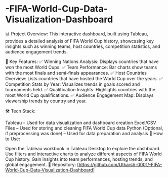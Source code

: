 # -FIFA-World-Cup-Data-Visualization-Dashboard
📊 Project Overview:
This interactive dashboard, built using Tableau, provides a detailed analysis of FIFA World Cup history, showcasing key insights such as winning teams, host countries, competition statistics, and audience engagement trends.

🔹 Key Features:
✅ Winning Nations Analysis: Displays countries that have won the most World Cups.
✅ Team Performance: Bar charts show teams with the most finals and semi-finals appearances.
✅ Host Countries Overview: Lists countries that have hosted the World Cup over the years.
✅ Competition Stats by Year: Visualizes trends in goals scored and tournaments held.
✅ Qualification Insights: Highlights countries with the most World Cup qualifications.
✅ Audience Engagement Map: Displays viewership trends by country and year.

🛠 Tech Stack:

Tableau – Used for data visualization and dashboard creation
Excel/CSV Files – Used for storing and cleaning FIFA World Cup data
Python (Optional, if preprocessing was done) – Used for data preparation and analysis
🚀 How to Use:

Open the Tableau workbook in Tableau Desktop to explore the dashboard.
Use filters and interactive charts to analyze different aspects of FIFA World Cup history.
Gain insights into team performances, hosting trends, and global engagement.
🔗 Repository: [https://github.com/Utkarsh-0001/-FIFA-World-Cup-Data-Visualization-Dashboard]
